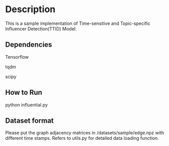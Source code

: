 # Description

This is a sample implementation of Time-sensitive and Topic-specific Influencer Detection(TTID) Model.

## Dependencies
Tensorflow

tqdm

scipy

## How to Run
python influential.py

## Dataset format
Please put the graph adjacency matrices in /datasets/sample/edge.npz with different time stamps. Refers to utils.py for detailed data loading function.